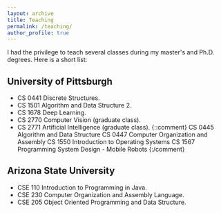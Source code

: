 ```yaml
---
layout: archive
title: Teaching
permalink: /teaching/
author_profile: true
---
```


I had the privilege to teach several classes during my master's and Ph.D. degrees. Here is a short list:

## University of Pittsburgh
- CS 0441 Discrete Structures.
- CS 1501 Algorithm and Data Structure 2.
- CS 1678 Deep Learning.
- CS 2770 Computer Vision (graduate class).
- CS 2771 Artificial Intelligence (graduate class).
{::comment}
CS 0445 Algorithm and Data Structure
CS 0447 Computer Organization and Assembly
CS 1550 Introduction to Operating Systems
CS 1567 Programming System Design - Mobile Robots
{:/comment}

## Arizona State University
- CSE 110 Introduction to Programming in Java.
- CSE 230 Computer Organization and Assembly Language.
- CSE 205 Object Oriented Programming and Data Structure.
